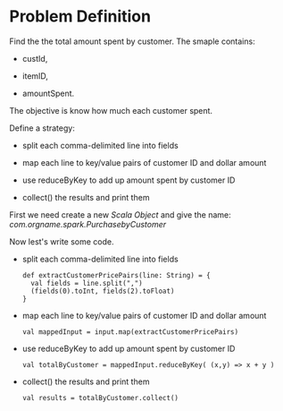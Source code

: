 # Problem Definition

Find the the total amount spent by customer. The smaple contains: 

 - custId, 
 
 - itemID,
 
 - amountSpent.
 
 The objective is know how much each customer spent. 
 
 Define a strategy:
 
 - split each comma-delimited line into fields
 
 - map each line to key/value pairs of customer ID and dollar amount
 
 - use reduceByKey to add up amount spent by customer ID
 
 - collect() the results and print them
  
First we need create a new _Scala Object_ and give the name: _com.orgname.spark.PurchasebyCustomer_

Now lest's write some code.

- split each comma-delimited line into fields

      def extractCustomerPricePairs(line: String) = {
        val fields = line.split(",")
        (fields(0).toInt, fields(2).toFloat)
      }
      
- map each line to key/value pairs of customer ID and dollar amount
 
      val mappedInput = input.map(extractCustomerPricePairs)

- use reduceByKey to add up amount spent by customer ID

      val totalByCustomer = mappedInput.reduceByKey( (x,y) => x + y )

- collect() the results and print them
 
      val results = totalByCustomer.collect()

